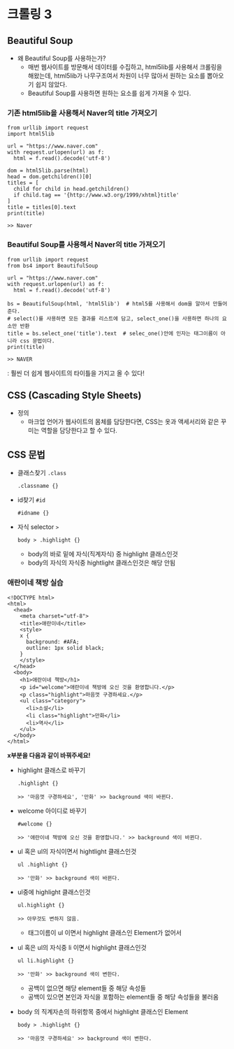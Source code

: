 # 크롤링 3 

## Beautiful Soup 

* 왜 Beautiful Soup를 사용하는가?
  * 매번 웹사이트를 방문해서 데이터를 수집하고, html5lib를 사용해서 크롤링을 해왔는데, html5lib가 나무구조여서 차원이 너무 많아서 원하는 요소를 뽑아오기 쉽지 않았다.
  * Beautiful Soup를 사용하면 원하는 요소를 쉽게 가져올 수 있다.



### 기존 html5lib을 사용해서 Naver의 title 가져오기

```
from urllib import request
import html5lib

url = "https://www.naver.com"
with request.urlopen(url) as f:
  html = f.read().decode('utf-8')

dom = html5lib.parse(html)
head = dom.getchildren()[0]
titles = [
  child for child in head.getchildren()
  if child.tag == '{http://www.w3.org/1999/xhtml}title'
]
title = titles[0].text
print(title)
```

```
>> Naver
```



### Beautiful Soup를 사용해서 Naver의 title 가져오기

```
from urllib import request
from bs4 import BeautifulSoup

url = "https://www.naver.com"
with request.urlopen(url) as f:
  html = f.read().decode('utf-8')

bs = BeautifulSoup(html, 'html5lib')  # html5를 사용해서 dom을 알아서 만들어준다.
# select()를 사용하면 모든 결과를 리스트에 담고, select_one()을 사용하면 하나의 요소만 반환
title = bs.select_one('title').text  # selec_one()안에 인자는 태그이름이 아니라 css 문법이다.
print(title)
```

```
>> NAVER
```

: 훨씬 더 쉽게 웹사이트의 타이틀을 가지고 올 수 있다!





## CSS (**Cascading Style Sheets**)

* 정의
  * 마크업 언어가 웹사이트의 몸체를 담당한다면, CSS는 옷과 액세서리와 같은 꾸미는 역할을 담당한다고 할 수 있다.

## CSS 문법

- 클래스찾기 `.class`

  ```
  .classname {}
  ```



- id찾기 `#id`

  ```
  #idname {}
  ```



- 자식 selector `>`

  ```
  body > .highlight {}  
  ```

  - body의 바로 밑에 자식(직계자식) 중 highlight 클래스인것
  - body의 자식의 자식중 hightlight 클래스인것은 해당 안됨





### 애란이네 책방 실습

```
<!DOCTYPE html>
<html>
  <head>
    <meta charset="utf-8">
    <title>애란이네</title>
    <style>
    x {
      background: #AFA;
      outline: 1px solid black;
    }
    </style>
  </head>
  <body>
    <h1>애란이네 책방</h1>
    <p id="welcome">애란이네 책방에 오신 것을 환영합니다.</p>
    <p class="highlight">마음껏 구경하세요.</p>
    <ul class="category">
      <li>소설</li>
      <li class="highlight">만화</li>
      <li>역사</li>
    </ul>
  </body>
</html>
```



**x부분을 다음과 같이 바꿔주세요!**

* highlight 클래스로 바꾸기

  ```
  .highlight {}
  ```

  ```
  >> '마음껏 구경하세요', '만화' >> background 색이 바뀐다.
  ```



- welcome 아이디로 바꾸기

  ```
  #welcome {}
  ```

  ```
  >> '애란이네 책방에 오신 것을 환영합니다.' >> background 색이 바뀐다.
  ```

  

- ul 혹은 ul의 자식이면서 hightlight 클래스인것

  ```
  ul .highlight {}
  ```

  ```
  >> '만화' >> background 색이 바뀐다.
  ```

  

- ul중에 highlight 클래스인것

  ```
  ul.highlight {}
  ```

  ```
  >> 아무것도 변하지 않음. 
  ```

  * 태그이름이 ul 이면서 highlight 클래스인 Element가 없어서



- ul 혹은 ul의 자식중 li 이면서 highlight 클래스인것

  ```
  ul li.highlight {}
  ```

  ```
  >> '만화' >> background 색이 변한다.
  ```

  * 공백이 없으면 해당 element들 중 해당 속성들
  * 공백이 있으면 본인과 자식을 포함하는 element들 중 해당 속성들을 불러옴



- body 의 직계자손의 하위항목 중에서 highlight 클래스인 Element

  ```
  body > .highlight {}  
  ```

  ```
  >> '마음껏 구경하세요' >> background 색이 변한다.
  ```

  
